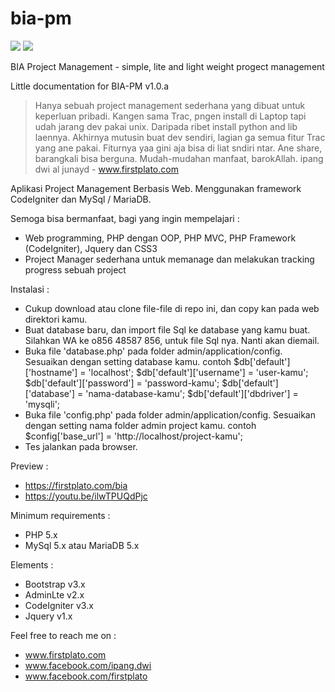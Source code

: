 # bia-pm

<img src="https://img.shields.io/github/license/ipang-dwi/xdesktop.svg" /> <img src="https://img.shields.io/badge/lab-firstplato.com-red.svg" />

BIA Project Management - simple, lite and light weight progect management

Little documentation for BIA-PM v1.0.a

> Hanya sebuah project management sederhana yang dibuat untuk keperluan pribadi. Kangen sama Trac, pngen install di Laptop tapi udah jarang dev pakai unix. Daripada ribet install python and lib laennya. Akhirnya mutusin buat dev sendiri, lagian ga semua fitur Trac yang ane pakai.
  Fiturnya yaa gini aja bisa di liat sndiri ntar. Ane share, barangkali bisa berguna. Mudah-mudahan manfaat, barokAllah.
  ipang dwi al junayd - www.firstplato.com 

Aplikasi Project Management Berbasis Web. Menggunakan framework CodeIgniter dan MySql / MariaDB.

Semoga bisa bermanfaat, bagi yang ingin mempelajari :
- Web programming, PHP dengan OOP, PHP MVC, PHP Framework (CodeIgniter), Jquery dan CSS3
- Project Manager sederhana untuk memanage dan melakukan tracking progress sebuah project

Instalasi :
- Cukup download atau clone file-file di repo ini, dan copy kan pada web direktori kamu.
- Buat database baru, dan import file Sql ke database yang kamu buat. 
  Silahkan WA ke o856 48587 856, untuk file Sql nya. Nanti akan diemail. 
- Buka file 'database.php' pada folder admin/application/config. Sesuaikan dengan setting database kamu.
  contoh 
  $db['default']['hostname'] = 'localhost';
  $db['default']['username'] = 'user-kamu';
  $db['default']['password'] = 'password-kamu';
  $db['default']['database'] = 'nama-database-kamu';
  $db['default']['dbdriver'] = 'mysqli';
- Buka file 'config.php' pada folder admin/application/config. Sesuaikan dengan setting nama folder admin project kamu.
  contoh $config['base_url']	= 'http://localhost/project-kamu';
- Tes jalankan pada browser.

Preview :
- https://firstplato.com/bia
- https://youtu.be/ilwTPUQdPjc

Minimum requirements :
- PHP 5.x
- MySql 5.x atau MariaDB 5.x

Elements :
- Bootstrap v3.x
- AdminLte v2.x
- CodeIgniter v3.x
- Jquery v1.x

Feel free to reach me on : 
- www.firstplato.com
- www.facebook.com/ipang.dwi
- www.facebook.com/firstplato
